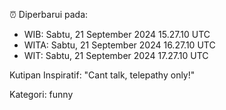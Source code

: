 ⏰ Diperbarui pada:
- WIB: Sabtu, 21 September 2024 15.27.10 UTC
- WITA: Sabtu, 21 September 2024 16.27.10 UTC
- WIT: Sabtu, 21 September 2024 17.27.10 UTC

Kutipan Inspiratif:
"Cant talk, telepathy only!"


Kategori: funny


